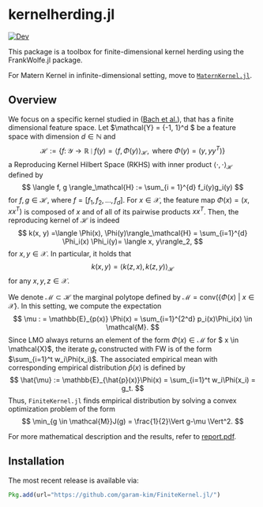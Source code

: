 # kernelherding.jl

[![Dev](https://img.shields.io/badge/docs-dev-blue.svg)](https://garam-kim.github.io/FiniteKernel.jl/dev/)



This package is a toolbox for finite-dimensional kernel herding using the FrankWolfe.jl package.

For Matern Kernel in infinite-dimensional setting, move to [$\texttt{MaternKernel.jl}$](https://github.com/garam-kim/MaternKernel.jl).



## Overview

We focus on a specific kernel studied in ([Bach et al.](https://icml.cc/2012/papers/683.pdf)), that has a finite dimensional feature space.
Let $\mathcal{Y} = \{-1, 1\}^d $ be a feature space with dimension $d \in \mathbb{N}$ and
$$
\mathcal{H}:= \left\lbrace f \colon \mathcal{Y} \to \mathbb{R} \mid f(y) = \langle f, \Phi(y) \rangle_\mathcal{H}, \text{ where } \Phi(y)=(y, yy^T) \right\rbrace
$$
a Reproducing Kernel Hilbert Space (RKHS) with inner product $\langle \cdot, \cdot \rangle_\mathcal{H}$ defined by
$$
\langle f, g \rangle_\mathcal{H} := \sum_{i = 1}^{d} f_i(y)g_i(y)
$$
for $f, g \in \mathcal{H}$, where $f = [f_1, f_2, \ldots, f_d]$. For $x \in \mathcal{X}$, the feature map $\Phi(x)=(x,xx^T)$ is composed of $x$ and of all of its pairwise products $xx^T$. Then, the reproducing kernel of $\mathcal{H}$ is indeed
$$
k(x, y) =\langle \Phi(x), \Phi(y)\rangle_\mathcal{H} = \sum_{i=1}^{d} \Phi_i(x) \Phi_i(y)= \langle x, y\rangle_2,
$$
for $x,y \in \mathcal{X}$. In particular, it holds that
$$
k(x,y) = \big\langle k(z, x), k(z, y) \big\rangle_\mathcal{H}
$$
for any $x, y, z\in \mathcal{X}$.  

We denote $\mathcal{M} \subset \mathcal{H}$ the marginal polytope defined by $\mathcal{M} = \text{conv}(\{ \Phi(x) \ |\  x \in \mathcal{X}\}$. In this setting, we compute the expectation 
$$
\mu : = \mathbb{E}_{p(x)} \Phi(x) = \sum_{i=1}^{2^d} p_i(x)\Phi_i(x) \in \mathcal{M}.
$$
Since LMO always returns an element of the form $\Phi(x) \in \mathcal{M}$ for $ x \in \mathcal{X}$, the iterate $g_t$ constructed with FW is of the form $\sum_{i=1}^t w_i\Phi(x_i)$. The associated empirical mean with corresponding empirical distribution $\hat{p}(x)$ is defined by
$$
\hat{\mu} := \mathbb{E}_{\hat{p}(x)}\Phi(x) = \sum_{i=1}^t w_i\Phi(x_i) = g_t.
$$
Thus,  $\texttt{FiniteKernel.jl}$ finds empirical distribution by solving a convex optimization problem of the form
$$
\min_{g \in \mathcal{M}}J(g) = \frac{1}{2}\Vert g-\mu \Vert^2.
$$


For more mathematical description and the results, refer to [report.pdf](https://github.com/garam-kim/FiniteKernel.jl/blob/main/report.pdf).



## Installation

The most recent release is available via:

```julia
Pkg.add(url="https://github.com/garam-kim/FiniteKernel.jl/")
```



